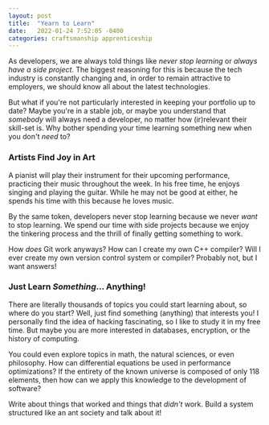 ```yaml
---
layout: post
title:  "Yearn to Learn"
date:   2022-01-24 7:52:05 -0400
categories: craftsmanship apprenticeship
---
```


As developers, we are always told things like _never stop learning_ or
_always have a side project_. The biggest reasoning for this is because the tech
industry is constantly changing and, in order to remain attractive to employers, 
we should know all about the latest technologies.

But what if you're not particularly interested in keeping your portfolio up to date?
Maybe you're in a stable job, or maybe you understand that _somebody_ will always
need a developer, no matter how (ir)relevant their skill-set is. Why bother spending
your time learning something new when you don't _need_ to?

### Artists Find Joy in Art

A pianist will play their instrument for their upcoming performance, practicing
their music throughout the week. In his free time, he enjoys singing and playing 
the guitar. While he may not be good at either, he spends his time with this 
because he loves music.

By the same token, developers never stop learning because we never _want_ to stop
learning. We spend our time with side projects because we enjoy the tinkering process 
and the thrill of finally getting something to work.

How _does_ Git work anyways? How can I create my own C++ compiler? Will I ever create 
my own version control system or compiler? Probably not, but I want answers!

### Just Learn _Something_... Anything!

There are literally thousands of topics you could start learning about, so where
do you start? Well, just find something (anything) that interests you! I personally find
the idea of hacking fascinating, so I like to study it in my free time. But maybe you 
are more interested in databases, encryption, or the history of computing.

You could even explore topics in math, the natural sciences, or even philosophy. 
How can differential equations be used in performance optimizations? If the entirety of 
the known universe is composed of only 118 elements, then how can we apply this knowledge
to the development of software?

Write about things that worked and things that _didn't_ work. 
Build a system structured like an ant society and talk about it!
